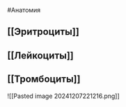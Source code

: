 #Анатомия 
## [[Эритроциты]]
## [[Лейкоциты]]
## [[Тромбоциты]]
![[Pasted image 20241207221216.png]]